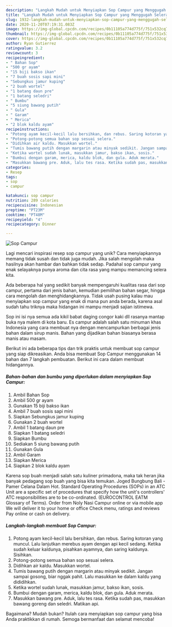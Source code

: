 ```yaml
---
description: "Langkah Mudah untuk Menyiapkan Sop Campur yang Menggugah Selera"
title: "Langkah Mudah untuk Menyiapkan Sop Campur yang Menggugah Selera"
slug: 1932-langkah-mudah-untuk-menyiapkan-sop-campur-yang-menggugah-selera
date: 2020-11-20T07:19:31.083Z
image: https://img-global.cpcdn.com/recipes/0b11105a774d775f/751x532cq70/sop-campur-foto-resep-utama.jpg
thumbnail: https://img-global.cpcdn.com/recipes/0b11105a774d775f/751x532cq70/sop-campur-foto-resep-utama.jpg
cover: https://img-global.cpcdn.com/recipes/0b11105a774d775f/751x532cq70/sop-campur-foto-resep-utama.jpg
author: Ryan Gutierrez
ratingvalue: 3.2
reviewcount: 3
recipeingredient:
- " Bahan Sop"
- "500 gr ayam"
- "15 biji bakso ikan"
- "7 buah sosis sapi mini"
- "Sebungkus jamur kuping"
- "2 buah wortel"
- "1 batang daun pre"
- "1 batang seledri"
- " Bumbu"
- "5 siung bawang putih"
- " Gula"
- " Garam"
- " Merica"
- "2 blok kaldu ayam"
recipeinstructions:
- "Potong ayam kecil-kecil lalu bersihkan, dan rebus. Saring kotoran yang muncul. Lalu lanjutkan merebus ayam dengan api kecil sedang. Ketika sudah keluar kaldunya, pisahkan ayamnya, dan saring kaldunya. Sisihkan."
- "Potong-potong semua bahan sop sesuai selera."
- "Didihkan air kaldu. Masukkan wortel."
- "Tumis bawang putih dengan margarin atau minyak sedikit. Jangan sampai gosong, biar nggak pahit. Lalu masukkan ke dalam kaldu yang dididihkan."
- "Ketika wortel sudah lunak, masukkan jamur, bakso ikan, sosis."
- "Bumbui dengan garam, merica, kaldu blok, dan gula. Aduk merata."
- "Masukkan bawang pre. Aduk, lalu tes rasa. Ketika sudah pas, masukkan bawang goreng dan seledri. Matikan api."
categories:
- Resep
tags:
- sop
- campur

katakunci: sop campur 
nutrition: 289 calories
recipecuisine: Indonesian
preptime: "PT23M"
cooktime: "PT48M"
recipeyield: "4"
recipecategory: Dinner

---
```



![Sop Campur](https://img-global.cpcdn.com/recipes/0b11105a774d775f/751x532cq70/sop-campur-foto-resep-utama.jpg)

Lagi mencari inspirasi resep sop campur yang unik? Cara menyiapkannya memang tidak susah dan tidak juga mudah. Jika salah mengolah maka hasilnya akan hambar dan bahkan tidak sedap. Padahal sop campur yang enak selayaknya punya aroma dan cita rasa yang mampu memancing selera kita.

Ada beberapa hal yang sedikit banyak mempengaruhi kualitas rasa dari sop campur, pertama dari jenis bahan, kemudian pemilihan bahan segar, hingga cara mengolah dan menghidangkannya. Tidak usah pusing kalau mau menyiapkan sop campur yang enak di mana pun anda berada, karena asal sudah tahu triknya maka hidangan ini mampu menjadi sajian istimewa.

Sop ini isi nya semua ada kikil babat daging congor kaki dll rasanya mantap buka nya malem di kota baru. Es campur adalah salah satu minuman khas Indonesia yang cara membuat nya dengan mencampurkan berbagai jenis bahan dalam sirup manis. Bahan yang dijadikan bahan biasanya berasa manis atau masam.


Berikut ini ada beberapa tips dan trik praktis untuk membuat sop campur yang siap dikreasikan. Anda bisa membuat Sop Campur menggunakan 14 bahan dan 7 langkah pembuatan. Berikut ini cara dalam membuat hidangannya.

<!--inarticleads1-->

##### Bahan-bahan dan bumbu yang diperlukan dalam menyiapkan Sop Campur:

1. Ambil  Bahan Sop
1. Ambil 500 gr ayam
1. Gunakan 15 biji bakso ikan
1. Ambil 7 buah sosis sapi mini
1. Siapkan Sebungkus jamur kuping
1. Gunakan 2 buah wortel
1. Ambil 1 batang daun pre
1. Siapkan 1 batang seledri
1. Siapkan  Bumbu
1. Sediakan 5 siung bawang putih
1. Gunakan  Gula
1. Ambil  Garam
1. Siapkan  Merica
1. Siapkan 2 blok kaldu ayam


Karena sop buah menjadi salah satu kuliner primadona, maka tak heran jika banyak pedagang sop buah yang bisa kita temukan. Joged Bungbung Bali - Pamer Celana Dalam Hot. Standard Operating Procedures (SOPs) in an ATC Unit are a specific set of procedures that specify how the unit&#39;s controllers&#39; ATC responsibilities are to be co-ordinated. (EUROCONTROL EATM Glossary of Terms). Order from Noly Nasi Campur online or via mobile app We will deliver it to your home or office Check menu, ratings and reviews Pay online or cash on delivery. 

<!--inarticleads2-->

##### Langkah-langkah membuat Sop Campur:

1. Potong ayam kecil-kecil lalu bersihkan, dan rebus. Saring kotoran yang muncul. Lalu lanjutkan merebus ayam dengan api kecil sedang. Ketika sudah keluar kaldunya, pisahkan ayamnya, dan saring kaldunya. Sisihkan.
1. Potong-potong semua bahan sop sesuai selera.
1. Didihkan air kaldu. Masukkan wortel.
1. Tumis bawang putih dengan margarin atau minyak sedikit. Jangan sampai gosong, biar nggak pahit. Lalu masukkan ke dalam kaldu yang dididihkan.
1. Ketika wortel sudah lunak, masukkan jamur, bakso ikan, sosis.
1. Bumbui dengan garam, merica, kaldu blok, dan gula. Aduk merata.
1. Masukkan bawang pre. Aduk, lalu tes rasa. Ketika sudah pas, masukkan bawang goreng dan seledri. Matikan api.




Bagaimana? Mudah bukan? Itulah cara menyiapkan sop campur yang bisa Anda praktikkan di rumah. Semoga bermanfaat dan selamat mencoba!
